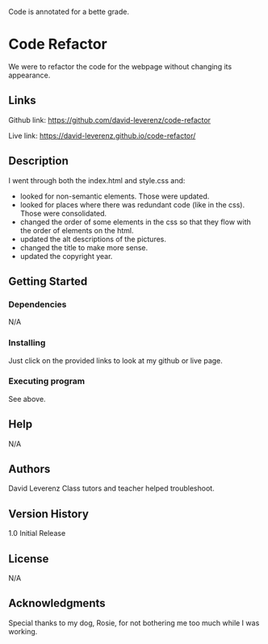 Code is annotated for a bette grade.

# Code Refactor

We were to refactor the code for the webpage without changing its appearance.

## Links
Github link: https://github.com/david-leverenz/code-refactor

Live link: https://david-leverenz.github.io/code-refactor/

## Description

I went through both the index.html and style.css and:
- looked for non-semantic elements.  Those were updated.
- looked for places where there was redundant code (like in the css). Those were consolidated.
- changed the order of some elements in the css so that they flow with the order of elements on the html.
- updated the alt descriptions of the pictures.
- changed the title to make more sense.
- updated the copyright year.

## Getting Started

### Dependencies

N/A

### Installing

Just click on the provided links to look at my github or live page.

### Executing program

See above.

## Help

N/A

## Authors

David Leverenz
Class tutors and teacher helped troubleshoot.

## Version History

1.0  Initial Release

## License

N/A

## Acknowledgments

Special thanks to my dog, Rosie, for not bothering me too much while I was working.
